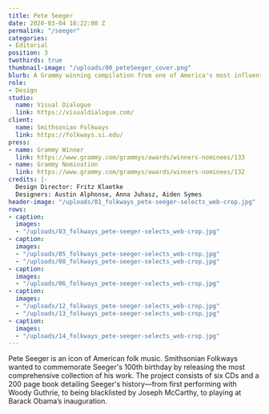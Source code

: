 ```yaml
---
title: Pete Seeger
date: 2020-03-04 16:22:00 Z
permalink: "/seeger"
categories:
- Editorial
position: 3
twothirds: true
thumbnail-image: "/uploads/00_peteSeeger_cover.png"
blurb: A Grammy winning compilation from one of America's most influential folk singers.
role:
- Design
studio:
  name: Visual Dialogue
  link: https://visualdialogue.com/
client:
  name: Smithsonian Folkways
  link: https://folkways.si.edu/
press:
- name: Grammy Winner
  link: https://www.grammy.com/grammys/awards/winners-nominees/133
- name: Grammy Nomination
  link: https://www.grammy.com/grammys/awards/winners-nominees/132
credits: |-
  Design Director: Fritz Klaetke
  Designers: Austin Alphonse, Anna Juhasz, Aiden Symes
header-image: "/uploads/01_folkways_pete-seeger-selects_web-crop.jpg"
rows:
- caption: 
  images:
  - "/uploads/03_folkways_pete-seeger-selects_web-crop.jpg"
- caption: 
  images:
  - "/uploads/05_folkways_pete-seeger-selects_web-crop.jpg"
  - "/uploads/08_folkways_pete-seeger-selects_web-crop.jpg"
- caption: 
  images:
  - "/uploads/06_folkways_pete-seeger-selects_web-crop.jpg"
- caption: 
  images:
  - "/uploads/12_folkways_pete-seeger-selects_web-crop.jpg"
  - "/uploads/13_folkways_pete-seeger-selects_web-crop.jpg"
- caption: 
  images:
  - "/uploads/14_folkways_pete-seeger-selects_web-crop.jpg"
---
```


Pete Seeger is an icon of American folk music. Smithsonian Folkways wanted to commemorate Seeger's 100th birthday by releasing the most comprehensive collection of his work. The project consists of six CDs and a 200 page book detailing Seeger's history—from first performing with Woody Guthrie, to being blacklisted by Joseph McCarthy, to playing at Barack Obama’s inauguration.